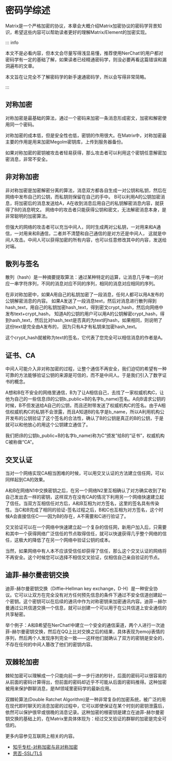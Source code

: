 # 密码学综述

Matrix是一个严格加密的协议，本章会大概介绍Matrix加密协议的密码学背景知识，希望这些内容可以帮助读者更好的理解Matrix/Element的加密实现。

::: info

本文不是必看内容，但本文会尽量写得浅显易懂，推荐使用NerChat!的用户都对密码学有一定的基础了解，如果读者已经精通密码学，则没必要再看这篇错误和漏洞遍布的文章。

本文旨在让完全不了解密码学的新手速通密码学，所以会写得非常简略。

:::

## 对称加密

对称加密是最基础的算法，通过一个密码来加密一条消息形成密文，加密和解密使用同一个密码。

对称加密的成本低，但是安全性也低，密钥的作用很大。在Matrix中，对称加密最主要的作用是用来加密Megolm密钥库，上传到服务器备份。

如果对称加密的密钥被攻击者轻易获得，那么攻击者可以利用这个密钥任意解密加密消息，非常不安全。

## 非对称加密

非对称加密是加密解密分离的算法，消息双方都各自生成一对公钥和私钥，然后在网络中发布自己的公钥，而私钥则保留在自己的手中。
B可以利用A的公钥加密消息，将加密后的消息发送给A，A在收到消息后用自己的私钥解密消息内容，就获得了B的消息明文。
网络中的攻击者只能获得公钥和密文，无法解密消息本身，是非常聪明的加密算法。

但强大的网络的攻击者可以充当中间人，同时生成两对公私钥，一对用来和A通信，一对用来和B通信，二者并不清楚和自己通信的是对方还是中间人，
这就是中间人攻击。中间人可以获得加密的所有内容，也可以任意修改其中的内容，发送给对端。

## 散列与签名

散列（hash）是一种摘要提取算法：通过某种特定的运算，让消息几乎唯一的对应一串字符序列，不同的消息对应不同的序列，相同的消息对应相同的序列。

在非对称加密中，如果A用自己的私钥加密了一段消息，任何人都可以用A发布的公钥解密消息的内容。
如果A发送了一段消息text，然后对消息进行散列得到hash_text，用自己的私钥加密hash_text，得到密文crypt_hash，然后向网络中发布text+crypt_hash，
知道A的公钥的用户可以用A的公钥解密crypt_hash，得到hash_text，然后比对hash_text是否真的为text的hash，如果相同，则说明了这份text是完全由A发布的，
因为只有A才有私钥来加密hash_text。

这个crypt_hash就被称为text的签名，它代表了您完全可以相信消息的作者是A。

## 证书、CA

中间人可能介入非对称加密的过程，让整个通信不再安全，我们迫切的希望有一种可靠的方法能够验证公钥的来源是可信的，而不是中间人。于是我们引入了数字证书的概念。

A想和B在不安全的网络里通信，B为了让A相信自己，去找了一家权威机构C，让他为自己的一些信息(B的公钥b_public+B的名字b_name)签名。A向B请求公钥的时候，B不但发送给A自己的公钥，而且还附带发送了权威机构C的签名。由于A相信权威机构C的私钥不会泄露，而且A知道B的名字是b_name，所以A利用机构公开发布的公钥验证了这个签名的合法性，确认了B的公钥是真正的B的公钥，于是就可以和他放心的用这个公钥建立通信了。

我们把(B的公钥b_public+B的名字b_name)称为C“颁发”给B的“证书”，权威机构C被称做“CA”。

## 交叉认证

当对一个网络实现CA相当困难的时候，可以用交叉认证的方法建立信任网，可以同样起到CA的效果。

A和B在网络N1中交换密钥之后，在另一个网络N2里互相确认了对方确实收到了和自己发出去一样的密钥，这样双方在没有CA的情况下利用另一个网络快速建立起了信任。当双方互相信任对方后，A和B互相为对方签名，这里的签名具有传染性。当C和B完成了相同的验证-签名过程之后，B和C也互相为对方签名，这个时候A会直接信任C——因为B的存在，A不需要和C进行验证了。

交叉验证可以在一个网络中快速建立起一个复杂的信任网，新用户加入后，只需要和其中一个获得网络广泛信任的节点取得信任，就可以快速获得几乎整个网络的信任，这极大的降低了在另一个网络中验证公钥的成本。

当然，如果网络中有人本不应该受信任却获得了信任，那么这个交叉认证的网络将不再安全。这个时候您可以选择不相信交叉验证，仅相信自己亲自验证的节点。

## 迪菲-赫尔曼密钥交换

迪菲-赫尔曼密钥交换（Diffie–Hellman key exchange，D-H）是一种安全协议。它可以让双方在完全没有对方任何预先信息的条件下通过不安全信道创建起一个密钥。这个密钥可以在后续的通讯中作为对称密钥来加密通讯内容。迪菲－赫尔曼通过公共信道交换一个信息，就可以创建一个可以用于在公共信道上安全通信的共享秘密。

举个例子：A和B希望在NerChat!中建立一个安全的通信渠道，两个人进行一次迪菲-赫尔曼密钥交换，然后在QQ上比对交换之后的结果，具体表现为emoji表情的序列，然后两个人发现序列完全一致——这样他们就确认了双方的密钥是安全的，不存在任何的中间人篡改了他们的密钥内容。

## 双棘轮加密

棘轮加密可以理解成一个只能向前一步一步行进的秒针，后面的密码可以很容易的从前面的密码计算得出，但前面的密码却近乎不可能从后面的密码推得。这种加密被用来保护群聊消息，是IM领域里密码学的最新应用。

双棘轮算法(Double Ratchet Algorithm)是一种非常复杂的加密系统，被广泛的用在现代即时聊天的消息加密的过程中，它可以即使保证在某个时刻的密钥泄露后，依然可以保护很早或很晚的消息记录。这种加密的根密钥是建立在迪菲-赫尔曼密钥交换的基础上的，在Matrix里具体体现为：经过交叉验证的群聊的加密是完全可信的。

更多内容参见互联网上相关的内容。

- [知乎专栏-对称加密与非对称加密](https://zhuanlan.zhihu.com/p/436455172)
- [思否-SSL/TLS](https://segmentfault.com/a/1190000002554673)
